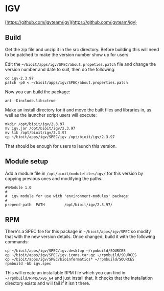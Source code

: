 # IGV

[https://github.com/igvteam/igv](https://github.com/igvteam/igv)

## Build

Get the zip file and unzip it in the src directory. Before building this will need to be patched to make the version number show up for users.

Edit the `~/bioit/apps/igv/SPEC/about.propeties.patch` file and change the version number and date to suit, then do the following:

    cd igv-2.3.97
    patch -p0 < ~/bioit/apps/igv/SPEC/about.properties.patch 

Now you can build the package:

    ant -Dinclude.libs=true

Make an install directory for it and move the built files and libraries in, as well as the launcher script users will execute:

    mkdir /opt/bioit/igv/2.3.97
    mv igv.jar /opt/bioit/igv/2.3.97
    mv lib /opt/bioit/igv/2.3.97
    cp ~/bioit/apps/igv/SPEC/igv /opt/bioit/igv/2.3.97

That should be enough for users to launch this version.

## Module setup

Add a module file in `/opt/bioit/modulefiles/igv/` for this version by copying previous ones and modifying the paths.

    #%Module 1.0
    #
    #  igv module for use with 'environment-modules' package:
    #
    prepend-path  PATH         /opt/bioit/igv/2.3.97/

## RPM

There's a SPEC file for this package in `~/bioit/apps/igv/SPEC` so modify that with the new version details. Once changed, build it with the following commands:

    cp ~/bioit/apps/igv/SPEC/igv.desktop ~/rpmbuild/SOURCES
    cp ~/bioit/apps/igv/SPEC/igv.icons.tar.gz ~/rpmbuild/SOURCES
    cp ~/bioit/apps/igv/SPEC/bioinformatics* ~/rpmbuild/SOURCES
    rpmbuild -bb igv.spec

This will create an installable RPM file which you can find in `~/rpmbuild/RPMS/x86_64` and just install that. It checks that the installation directory exists and will fail if it isn't there.
